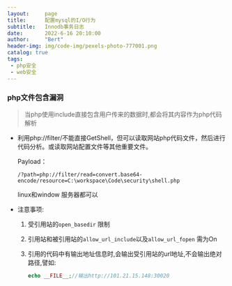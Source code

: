```yaml
---
layout:     page
title:      配置mysql的I/O行为
subtitle:   Innodb事务日志
date:       2022-6-16 20:10:00
author:     "Bert"
header-img: img/code-img/pexels-photo-777001.png
catalog: true
tags:
 - php安全
 - web安全
---
```


#### 

### php文件包含漏洞

> 当php使用include直接包含用户传来的数据时,都会将其内容作为php代码解析

- 利用php://filter/不能直接GetShell，但可以读取网站php代码文件，然后进行代码分析。或读取网站配置文件等其他重要文件。

  Payload：

  ``` 
  /?path=php://filter/read=convert.base64-encode/resource=C:\workspace\Code\security\shell.php
  ```

  linux和window 服务器都可以

- 注意事项:

  1. 受引用站的`open_basedir` 限制

  2. 引用站和被引用站的`allow_url_include`以及`allow_url_fopen` 需为On

  3. 引用的代码中有输出地址信息时,会输出受引用站的url地址,不会输出绝对路径,譬如:

     ```php
     echo __FILE__;//输出http://101.21.15.148:30020
     ```

